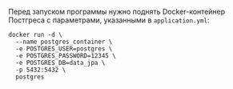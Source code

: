 Перед запуском программы нужно поднять Docker-контейнер Постгреса с параметрами, указанными в `application.yml`:
```
docker run -d \
  --name postgres_container \
  -e POSTGRES_USER=postgres \
  -e POSTGRES_PASSWORD=12345 \
  -e POSTGRES_DB=data_jpa \
  -p 5432:5432 \
  postgres
```
